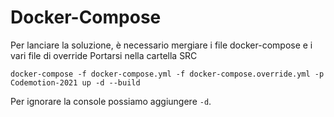 # Docker-Compose
Per lanciare la soluzione, è necessario mergiare i file docker-compose e i vari file di override
Portarsi nella cartella SRC

```
docker-compose -f docker-compose.yml -f docker-compose.override.yml -p Codemotion-2021 up -d --build
```

Per ignorare la console possiamo aggiungere `-d`.